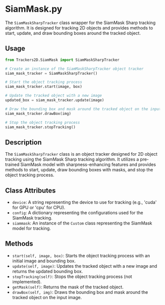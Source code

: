 # SiamMask.py

The `SiamMaskSharpTracker` class wrapper for the SiamMask Sharp tracking algorithm. It is designed for tracking 2D objects and provides methods to start, update, and draw bounding boxes around the tracked object.


## Usage

```python
from Trackers2D.SiamMask import SiamMaskSharpTracker

# Create an instance of the SiamMaskSharpTracker object tracker
siam_mask_tracker = SiamMaskSharpTracker()

# Start the object tracking process
siam_mask_tracker.start(image, box)

# Update the tracked object with a new image
updated_box = siam_mask_tracker.update(image)

# Draw the bounding box and mask around the tracked object on the input image
siam_mask_tracker.drawBox(img)

# Stop the object tracking process
siam_mask_tracker.stopTracking()
```

## Description

The `SiamMaskSharpTracker` class is an object tracker designed for 2D object tracking using the SiamMask Sharp tracking algorithm. It utilizes a pre-trained SiamMask model with sharpness-enhancing features and provides methods to start, update, draw bounding boxes with masks, and stop the object tracking process.

## Class Attributes

- `device`: A string representing the device to use for tracking (e.g., 'cuda' for GPU or 'cpu' for CPU).
- `config`: A dictionary representing the configurations used for the SiamMask tracking.
- `siammask`: An instance of the `Custom` class representing the SiamMask model for tracking.

## Methods

- `start(self, image, box)`: Starts the object tracking process with an initial image and bounding box.
- `update(self, image)`: Updates the tracked object with a new image and returns the updated bounding box.
- `stopTracking(self)`: Stops the object tracking process (not implemented).
- `getMask(self)`: Returns the mask of the tracked object.
- `drawBox(self, img)`: Draws the bounding box and mask around the tracked object on the input image.
